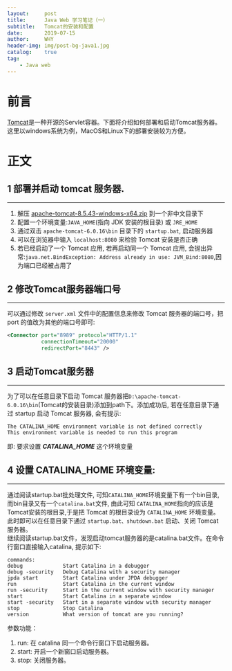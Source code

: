 ```yaml
---
layout:     post
title:      Java Web 学习笔记（一）
subtitle:   Tomcat的安装和配置
date:       2019-07-15
author:     WHY
header-img: img/post-bg-java1.jpg
catalog:    true
tag:
    - Java web
---
```


# 前言
[Tomcat](http://tomcat.apache.org/)是一种开源的Servlet容器。下面将介绍如何部署和启动Tomcat服务器。这里以windows系统为例，MacOS和Linux下的部署安装较为方便。
# 正文
## 1 部署并启动 tomcat 服务器.
---
1. 解压 [apache-tomcat-8.5.43-windows-x64.zip](http://mirrors.tuna.tsinghua.edu.cn/apache/tomcat/tomcat-8/v8.5.43/bin/apache-tomcat-8.5.43-windows-x64.zip) 到一个非中文目录下
2. 配置一个环境变量:```JAVA_HOME```(指向 JDK 安装的根目录) 或 ```JRE_HOME```
3. 通过双击 ```apache-tomcat-6.0.16\bin``` 目录下的 ```startup.bat```, 启动服务器
4. 可以在浏览器中输入 ```localhost:8080``` 来检验 Tomcat 安装是否正确
5. 若已经启动了一个 Tomcat 应用, 若再启动同一个 Tomcat 应用, 会抛出异常:```java.net.BindException: Address already in use: JVM_Bind:8080```,因为端口已经被占用了

## 2 修改Tomcat服务器端口号
---
可以通过修改 ```server.xml``` 文件中的配置信息来修改 Tomcat 服务器的端口号，把 port 的值改为其他的端口号即可:
```xml
<Connector port="8989" protocol="HTTP/1.1" 
           connectionTimeout="20000" 
           redirectPort="8443" />
```
## 3 启动Tomcat服务器
---
为了可以在任意目录下启动 Tomcat 服务器把```D:\apache-tomcat-6.0.16\bin```(Tomcat的安装目录)添加到path下。添加成功后, 若在任意目录下通过 startup 启动 Tomcat 服务器, 会有提示:
```
The CATALINA_HOME environment variable is not defined correctly
This environment variable is needed to run this program
```
即: 要求设置 _**CATALINA_HOME**_ 这个环境变量

## 4 设置 CATALINA_HOME 环境变量:
---
通过阅读startup.bat批处理文件, 可知```CATALINA_HOME```环境变量下有一个bin目录,而bin目录又有一个```catalina.bat```文件, 由此可知 ```CATALINA_HOME```指向的应该是Tomcat安装的根目录,于是把 Tomcat 的根目录设为 ```CATALINA_HOME``` 环境变量。此时即可以在任意目录下通过 ```startup.bat、shutdown.bat``` 启动、关闭 Tomcat 服务器。
<br>
继续阅读startup.bat文件，发现启动tomcat服务器的是catalina.bat文件。在命令行窗口直接输入catalina, 提示如下:
```
commands:
debug             Start Catalina in a debugger
debug -security   Debug Catalina with a security manager
jpda start        Start Catalina under JPDA debugger
run               Start Catalina in the current window
run -security     Start in the current window with security manager
start             Start Catalina in a separate window
start -security   Start in a separate window with security manager
stop              Stop Catalina
version           What version of tomcat are you running?
```
参数功能：<br>
1. run: 在 catalina 同一个命令行窗口下启动服务器。
2. start: 开启一个新窗口启动服务器。
3. stop: 关闭服务器。